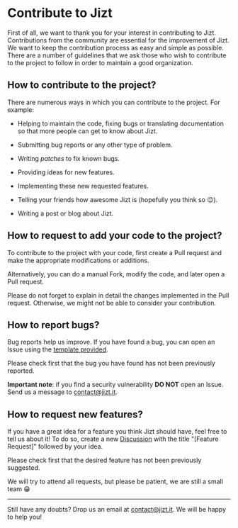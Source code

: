# Contribute to Jizt

First of all, we want to thank you for your interest in contributing to Jizt.
Contributions from the community are essential for the improvement of Jizt. We want to
keep the contribution process as easy and simple as possible. There are a number of
guidelines that we ask those who wish to contribute to the project to follow in order
to maintain a good organization.


## How to contribute to the project?

There are numerous ways in which you can contribute to the project. For example:

- Helping to maintain the code, fixing bugs or translating documentation so that more
  people can get to know about Jizt.

- Submitting bug reports or any other type of problem.

- Writing _patches_ to fix known bugs.

- Providing ideas for new features.

- Implementing these new requested features.

- Telling your friends how awesome Jizt is (hopefully you think so 😉).

- Writing a post or blog about Jizt.


## How to request to add your code to the project?

To contribute to the project with your code, first create a Pull request and make the
appropriate modifications or additions.

Alternatively, you can do a manual Fork, modify the code, and later open a Pull
request.

Please do not forget to explain in detail the changes implemented in the Pull request.
Otherwise, we might not be able to consider your contribution.


## How to report bugs?

Bug reports help us improve. If you have found a bug, you can open an Issue using the
[template provided](https://github.com/dmlls/jizt/issues/new?assignees=&labels=bug&template=reportar-error.md&title=).

Please check first that the bug you have found has not been previously reported.

**Important note**: if you find a security vulnerability **DO NOT** open an Issue.
Send us a message to [contact@jizt.it](mailto:contact@jizt.it).


## How to request new features?

If you have a great idea for a feature you think Jizt should have, feel free to tell
us about it! To do so, create a new
[Discussion](https://github.com/jizt-it/jizt-backend/discussions/new) with the title
"[Feature Request]" followed by your idea.

Please check first that the desired feature has not been previously suggested.

We will try to attend all requests, but please be patient, we are still a small team
😁

---

Still have any doubts? Drop us an email at
[contact@jizt.it](mailto:contact@jizt.it). We will be happy to help you!
